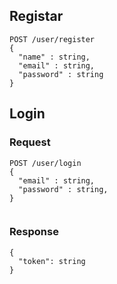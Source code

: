 ## Registar

```
POST /user/register
{
  "name" : string,
  "email" : string,
  "password" : string
}
```



## Login 
### Request

```
POST /user/login
{
  "email" : string,
  "password" : string,
}
  
```
### Response
```
{
  "token": string
}
```
